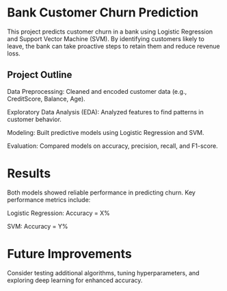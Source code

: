 # Bank Customer Churn Prediction
This project predicts customer churn in a bank using Logistic Regression and Support Vector Machine (SVM). By identifying customers likely to leave, the bank can take proactive steps to retain them and reduce revenue loss.

## Project Outline
Data Preprocessing: Cleaned and encoded customer data (e.g., CreditScore, Balance, Age).

Exploratory Data Analysis (EDA): Analyzed features to find patterns in customer behavior.

Modeling: Built predictive models using Logistic Regression and SVM.

Evaluation: Compared models on accuracy, precision, recall, and F1-score.

# Results

Both models showed reliable performance in predicting churn. Key performance metrics include:

Logistic Regression: Accuracy = X%

SVM: Accuracy = Y%

# Future Improvements

Consider testing additional algorithms, tuning hyperparameters, and exploring deep learning for enhanced accuracy.
